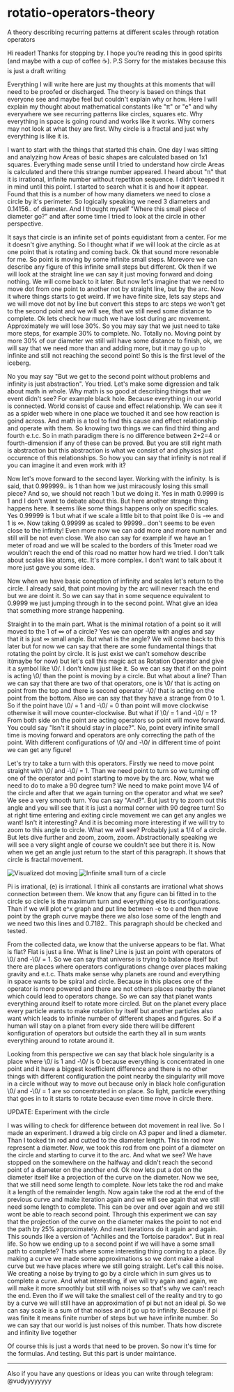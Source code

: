 # rotatio-operators-theory
A theory describing recurring patterns at different scales through rotation operators

Hi reader! Thanks for stopping by. I hope you’re reading this in good spirits (and maybe with a cup of coffee ☕). P.S Sorry for the mistakes because this is just a draft writing

Everything I will write here are just my thoughts at this moments that will need to be proofed or discharged. The theory is based on things that everyone see and maybe feel but couldn't explain why or how. Here I will explain my thought about mathematical constants like "π" or "e" and why everywhere we see recurring patterns like circles, squares etc. Why everything in space is going round and works like it works. Why corners may not look at what they are first. Why circle is a fractal and just why everything is like it is.

I want to start with the things that started this chain. One day I was sitting and analyzing how Areas of basic shapes are calculated based on 1x1 squares. Everything made sense until I tried to understand how circle Areas is calculated and there this strange number appeared. I heard about "π" that it is irrational, infinite number without repetition sequence. I didn't keeped it in mind until this point. I started to search what it is and how it appear. Found that this is a number of how many diameters we need to close a circle by it's perimeter. So logically speaking we need 3 diameters and 0.14156.. of diameter. And I thought myself "Where this small piece of diameter go?" and after some time I tried to look at the circle in other perspective.

It says that circle is an infinite set of points equidistant from a center. For me it doesn't give anything. So I thought what if we will look at the circle as at one point that is rotating and coming back. Ok that sound more resonable for me. So point is moving by some infinite small steps. Morevore we can describe any figure of this infinite small steps but different. Ok then if we will look at the straight line we can say it just moving forward and doing nothing. We will come back to it later. But now let's imagine that we need to move dot from one point to another not by straight line, but by the arc. Now it where things starts to get weird. If we have finite size, lets say steps and we will move dot not by line but convert this steps to arc steps we won't get to the second point and we will see, that we still need some distance to complete. Ok lets check how much we have lost during arc movement. Approximately we will lose 30%. So you may say that we just need to take more steps, for example 30% to complete. No. Totally no. Moving point by more 30% of our diameter we still will have some distance to finish, ok, we will say that we need more than and adding more, but it may go up to infinite and still not reaching the second point! So this is the first level of the iceberg.

No you may say "But we get to the second point without problems and infinity is just abstraction". You tried. Let's make some digression and talk about math in whole. Why math is so good at describing things that we event didn't see? For example black hole. Because everything in our world is connected. World consist of cause and effect relationship. We can see it as a spider web where in one place we touched it and see how reaction is goind across. And math is a tool to find this cause and effect relationship and operate with them. So knowing two things we can find third thing and fourth e.t.c. So in math paradigm there is no difference between 2+2=4 or fourth-dimension if any of these can be proved. But you are still right math is abstraction but this abstraction is what we consist of and physics just occurence of this relationships. So how you can say that infinity is not real if you can imagine it and even work with it?

Now let's move forward to the second layer. Working with the infinity. Is is said, that 0.999999.. is 1 than how we just miracously losing this small piece? And so, we should not reach 1 but we doing it. Yes in math 0.9999 is 1 and I don't want to debate about this. But here another strange thing happens here. It seems like some things happens only on specific scales. Yes 0.99999 is 1 but what if we scale a little bit to that point like 0 is -∞ and 1 is ∞. Now taking 0.99999 as scaled to 99999.. don't seems to be even close to the infinity! Even more now we can add more and more number and still will be not even close. We also can say for example if we have an 1 meter of road and we will be scaled to the borders of this 1meter road we wouldn't reach the end of this road no matter how hard we tried. I don't talk about scales like atoms, etc. It's more complex. I don't want to talk about it more just gave you some idea.

Now when we have basic coneption of infinity and scales let's return to the circle. I already said, that point moving by the arc will never reach the end but we are doint it. So we can say that in some sequence equivalent to 0.9999 we just jumping through in to the second point. What give an idea that something more strange happening.

Straight in to the main part. What is the minimal rotation of a point so it will moved to the 1 of ∞ of a circle? Yes we can operate with angles and say that it is just ∞ small angle. But what is the angle? We will come back to this later but for now we can say that there are some fundamental things that rotating the point by circle. It is just exist we can't somehow describe it(maybe for now) but let's call this magic act as Rotation Operator and give it a symbol like \0/. I don't know just like it. So we can say that if on the point is acting \0/ than the point is moving by a circle. But what about a line? Than we can say that there are two of that operators, one is \0/ that is acting on point from the top and there is second operator -\0/ that is acting on the point from the bottom. Also we can say that they have a strange from 0 to 1. So if the point have \0/ = 1 and -\0/ = 0 than point will move clockwise otherwise it will move counter-clockwise. But what if \0/ = 1 and -\0/ = 1? From both side on the point are acting operators so point will move forward. You could say "Isn't it should stay in place?". No, point every infinite small time is moving forward and operators are only correcting the path of the point. With different configurations of \0/ and -\0/ in different time of point we can get any figure!

Let's try to take a turn with this operators. Firstly we need to move point straight with \0/ and -\0/ = 1. Than we need point to turn so we turning off one of the operator and point starting to move by the arc. Now, what we need to do to make a 90 degree turn? We need to make point move 1/4 of the circle and after that we again turning on the operator and what we see? We see a very smooth turn. You can say "And?". But just try to zoom out this angle and you will see that it is just a normal corner with 90 degree turn! So at right time entering and exiting circle movement we can get any angles we want! Isn't it interesting? And it is becoming more interesting if we will try to zoom to this angle to circle. What we will see? Probably just a 1/4 of a circle. But lets dive further and zoom, zoom, zoom. Abstractionally speaking we will see a very slight angle of course we couldn't see but there it is. Now when we get an angle just return to the start of this paragraph. It shows that circle is fractal movement.

![Visualized dot moving](images/01.gif)
![Infinite small turn of a circle](images/02.gif)

Pi is irrational, (e) is irrational. I think all constants are irrational what shows connection between them. We know that any figure can bi fitted in to the circle so circle is the maximum turn and everything else its configurations. Than if we will plot e^x graph and put line between -e to e and then move point by the graph curve maybe there we also lose some of the length and we need two this lines and 0.7182.. This paragraph should be checked and tested.

From the collected data, we know that the universe appears to be flat. What is flat? Flat is just a line. What is line? Line is just an point with operators of \0/ and -\0/ = 1. So we can say that universe is trying to balance itself but there are places where operators configurations change over places making gravity and e.t.c. Thats make sense why planets are round and everything in space wants to be spiral and circle. Because in this places one of the operator is more powered and there are not others places nearby the planet which could lead to operators change. So we can say that planet wants everything around itself to rotate more circled. But on the planet every place every particle wants to make rotation by itself but another particles also want which leads to infinite number of different shapes and figures. So if a human will stay on a planet from every side there will be different konfiguration of operators but outside the earth they all in sum wants everything around to rotate around it.

Looking from this perspective we can say that black hole singularity is a place where \0/ is 1 and -\0/ is 0 because everything is concentrated in one point and it have a biggest koefficient difference and there is no other things with different configuration the point nearby the singularity will move in a circle without way to move out because only in black hole configuration \0/ and -\0/ = 1 are so concentrated in on place. So light, particle everything that goes in to it starts to rotate because even time move in circle there.

UPDATE: Experiment with the circle

I was willing to check for difference between dot movement in real live. So I made an experiment. I drawed a big circle on A3 paper and lined a diameter. Than I tooked tin rod and cutted to the diameter length. This tin rod now represent a diameter. Now, we took this rod from one point of a diameter on the circle and starting to curve it to the arc. And what we see? We have stopped on the somewhere on the halfway and didn't reach the second point of a diameter on the another end. Ok now lets put a dot on the diameter itself like a projection of the curve on the diameter. Now we see, that we still need some length to complete. Now lets take the rod and make it a length of the remainder length. Now again take the rod at the end of the previous curve and make iteration again and we will see again that we still need some length to complete. This can be over and over again and we still wont be able to reach second point. Through this experiment we can say that the projection of the curve on the diameter makes the point to not end the path by 25% approximately. And next iterations do it again and again. This sounds like a version of "Achilles and the Tortoise paradox". But in real life. So how we ending up to a second point if we will have a some small path to complete? Thats where some interesting thing coming to a place. By making a curve we made some approximations so we dont make a ideal curve but we have places where we still going straight. Let's call this noise. We creating a noise by trying to go by a circle which in sum gives us to complete a curve. And what interesting, if we will try again and again, we will make it more smoothly but still with noises so that's why we can't reach the end. Even tho if we will take the smallest cell of the reality and try to go by a curve we will still have an approximation of pi but not an ideal pi. So we can say scale is a sum of that noises and it go up to infinity. Because if pi was finite it means finite number of steps but we have infinite number. So we can say that our world is just noises of this number. Thats how discrete and infinity live together


Of course this is just a words that need to be proven. So now it's time for the formulas. And testing. But this part is under maintance.

-------
Also if you have any questions or ideas you can write through telegram: @vudyyyyyyyy

